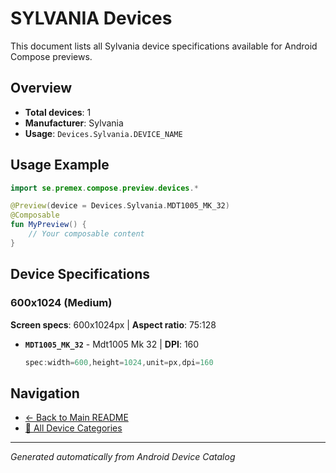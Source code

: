 # SYLVANIA Devices

This document lists all Sylvania device specifications available for Android Compose previews.

## Overview

- **Total devices**: 1
- **Manufacturer**: Sylvania
- **Usage**: `Devices.Sylvania.DEVICE_NAME`

## Usage Example

```kotlin
import se.premex.compose.preview.devices.*

@Preview(device = Devices.Sylvania.MDT1005_MK_32)
@Composable
fun MyPreview() {
    // Your composable content
}
```

## Device Specifications

### 600x1024 (Medium)

**Screen specs**: 600x1024px | **Aspect ratio**: 75:128

- **`MDT1005_MK_32`** - Mdt1005 Mk 32 | **DPI**: 160
  ```kotlin
  spec:width=600,height=1024,unit=px,dpi=160
  ```

## Navigation

- [← Back to Main README](../../README.md)
- [📱 All Device Categories](../README.md)

---
*Generated automatically from Android Device Catalog*
